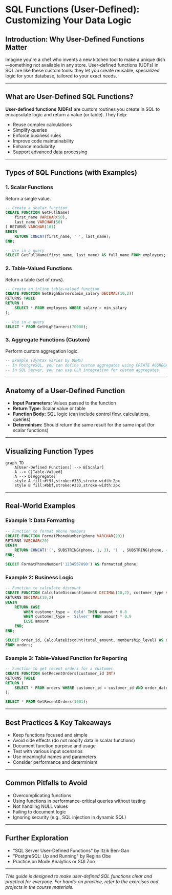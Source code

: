 # SQL Functions (User-Defined): Customizing Your Data Logic

## Introduction: Why User-Defined Functions Matter
Imagine you're a chef who invents a new kitchen tool to make a unique dish—something not available in any store. User-defined functions (UDFs) in SQL are like these custom tools: they let you create reusable, specialized logic for your database, tailored to your exact needs.

---

## What are User-Defined SQL Functions?
**User-defined functions (UDFs)** are custom routines you create in SQL to encapsulate logic and return a value (or table). They help:
- Reuse complex calculations
- Simplify queries
- Enforce business rules
- Improve code maintainability
- Enhance modularity
- Support advanced data processing

---

## Types of SQL Functions (with Examples)

### 1. Scalar Functions
Return a single value.
```sql
-- Create a scalar function
CREATE FUNCTION GetFullName(
    first_name VARCHAR(50),
    last_name VARCHAR(50)
) RETURNS VARCHAR(101)
BEGIN
    RETURN CONCAT(first_name, ' ', last_name);
END;

-- Use in a query
SELECT GetFullName(first_name, last_name) AS full_name FROM employees;
```

### 2. Table-Valued Functions
Return a table (set of rows).
```sql
-- Create an inline table-valued function
CREATE FUNCTION GetHighEarners(min_salary DECIMAL(10,2))
RETURNS TABLE
RETURN (
    SELECT * FROM employees WHERE salary > min_salary
);

-- Use in a query
SELECT * FROM GetHighEarners(70000);
```

### 3. Aggregate Functions (Custom)
Perform custom aggregation logic.
```sql
-- Example (syntax varies by DBMS)
-- In PostgreSQL, you can define custom aggregates using CREATE AGGREGATE
-- In SQL Server, you can use CLR integration for custom aggregates
```

---

## Anatomy of a User-Defined Function
- **Input Parameters:** Values passed to the function
- **Return Type:** Scalar value or table
- **Function Body:** SQL logic (can include control flow, calculations, queries)
- **Determinism:** Should return the same result for the same input (for scalar functions)

---

## Visualizing Function Types
```mermaid
graph TD
    A[User-Defined Functions] --> B[Scalar]
    A --> C[Table-Valued]
    A --> D[Aggregate]
    style A fill:#f9f,stroke:#333,stroke-width:2px
    style B fill:#bbf,stroke:#333,stroke-width:2px
```

---

## Real-World Examples

### Example 1: Data Formatting
```sql
-- Function to format phone numbers
CREATE FUNCTION FormatPhoneNumber(phone VARCHAR(20))
RETURNS VARCHAR(20)
BEGIN
    RETURN CONCAT('(', SUBSTRING(phone, 1, 3), ') ', SUBSTRING(phone, 4, 3), '-', SUBSTRING(phone, 7, 4));
END;

SELECT FormatPhoneNumber('1234567890') AS formatted_phone;
```

### Example 2: Business Logic
```sql
-- Function to calculate discount
CREATE FUNCTION CalculateDiscount(amount DECIMAL(10,2), customer_type VARCHAR(20))
RETURNS DECIMAL(10,2)
BEGIN
    RETURN CASE 
        WHEN customer_type = 'Gold' THEN amount * 0.8
        WHEN customer_type = 'Silver' THEN amount * 0.9
        ELSE amount
    END;
END;

SELECT order_id, CalculateDiscount(total_amount, membership_level) AS discounted_amount
FROM orders;
```

### Example 3: Table-Valued Function for Reporting
```sql
-- Function to get recent orders for a customer
CREATE FUNCTION GetRecentOrders(customer_id INT)
RETURNS TABLE
RETURN (
    SELECT * FROM orders WHERE customer_id = customer_id AND order_date >= DATE_SUB(CURRENT_DATE, INTERVAL 30 DAY)
);

SELECT * FROM GetRecentOrders(1001);
```

---

## Best Practices & Key Takeaways
- Keep functions focused and simple
- Avoid side effects (do not modify data in scalar functions)
- Document function purpose and usage
- Test with various input scenarios
- Use meaningful names and parameters
- Consider performance and determinism

---

## Common Pitfalls to Avoid
- Overcomplicating functions
- Using functions in performance-critical queries without testing
- Not handling NULL values
- Failing to document logic
- Ignoring security (e.g., SQL injection in dynamic SQL)

---

## Further Exploration
- "SQL Server User-Defined Functions" by Itzik Ben-Gan
- "PostgreSQL: Up and Running" by Regina Obe
- Practice on Mode Analytics or SQLZoo

---
*This guide is designed to make user-defined SQL functions clear and practical for everyone. For hands-on practice, refer to the exercises and projects in the course materials.* 